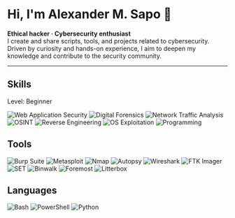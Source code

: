 # Hi, I'm Alexander M. Sapo 👋
**Ethical hacker · Cybersecurity enthusiast**  
I create and share scripts, tools, and projects related to cybersecurity. Driven by curiosity and hands-on experience, I aim to deepen my knowledge and contribute to the security community.

---
## Skills 
Level: Beginner
<p>
  <img alt="Web Application Security" src="https://img.shields.io/badge/-Web%20Application%20Security-blue?style=for-the-badge" /> 
  <img alt="Digital Forensics" src="https://img.shields.io/badge/-Digital%20Forensics-purple?style=for-the-badge" /> 
  <img alt="Network Traffic Analysis" src="https://img.shields.io/badge/-Network%20Traffic%20Analysis-teal?style=for-the-badge" /> 
  <img alt="OSINT" src="https://img.shields.io/badge/-OSINT-green?style=for-the-badge" /> 
  <img alt="Reverse Engineering" src="https://img.shields.io/badge/-Reverse%20Engineering-orange?style=for-the-badge" /> 
  <img alt="OS Exploitation" src="https://img.shields.io/badge/-OS%20Exploitation-red?style=for-the-badge" /> 
  <img alt="Programming" src="https://img.shields.io/badge/-Programming-lightblue?style=for-the-badge" />

</p>

## Tools
<p>
  <img alt="Burp Suite" src="https://img.shields.io/badge/-Burp%20Suite-black?style=for-the-badge" />
  <img alt="Metasploit" src="https://img.shields.io/badge/-Metasploit-purple?style=for-the-badge" />
  <img alt="Nmap" src="https://img.shields.io/badge/-Nmap-blue?style=for-the-badge" />
  <img alt="Autopsy" src="https://img.shields.io/badge/-Autopsy-darkgreen?style=for-the-badge" />
  <img alt="Wireshark" src="https://img.shields.io/badge/-Wireshark-cyan?style=for-the-badge" />
  <img alt="FTK Imager" src="https://img.shields.io/badge/-FTK%20Imager-gray?style=for-the-badge" />
    <img alt="SET" src="https://img.shields.io/badge/-setoolkit-lightgrey?style=for-the-badge" />
  <img alt="Binwalk" src="https://img.shields.io/badge/-Binwalk-orange?style=for-the-badge" />
  <img alt="Foremost" src="https://img.shields.io/badge/-Foremost-darkgrey?style=for-the-badge" />
  <img alt="Litterbox" src="https://img.shields.io/badge/-Litterbox-navy?style=for-the-badge" />

</p>

## Languages
<p>
  <img alt="Bash" src="https://img.shields.io/badge/-Bash-lightgrey?style=for-the-badge" />
  <img alt="PowerShell" src="https://img.shields.io/badge/-PowerShell-navy?style=for-the-badge" />
  <img alt="Python" src="https://img.shields.io/badge/-Python-yellow?style=for-the-badge" />
</p>
